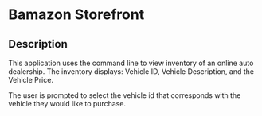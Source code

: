 # Bamazon Storefront

## Description
This application uses the command line to view inventory of an online auto dealership. The inventory displays: Vehicle ID, Vehicle Description, and the Vehicle Price. 

The user is prompted to select the vehicle id that corresponds with the vehicle they would like to purchase.




